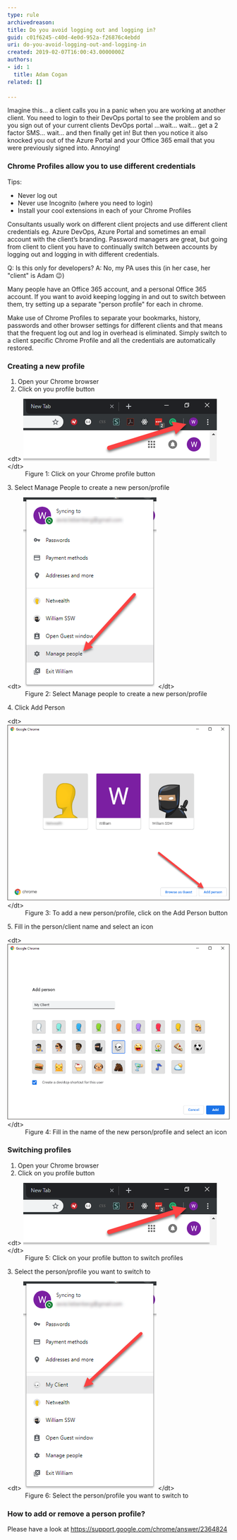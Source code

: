 ```yaml
---
type: rule
archivedreason: 
title: Do you avoid logging out and logging in?
guid: c01f6245-c40d-4e0d-952a-f26876c4ebdd
uri: do-you-avoid-logging-out-and-logging-in
created: 2019-02-07T16:00:43.0000000Z
authors:
- id: 1
  title: Adam Cogan
related: []

---
```


Imagine this… a client calls you in a panic when you are working at another client. You need to login to their DevOps portal to see the problem and so you sign out of your current clients DevOps portal …wait… wait… get a 2 factor SMS… wait… and then finally get in! But then you notice it also knocked you out of the Azure Portal and your Office 365 email that you were previously signed into. Annoying!

<!--endintro-->

### Chrome Profiles allow you to use different credentials 


Tips:



* Never log out
* Never use Incognito (where you need to login)
* Install your cool extensions in each of your Chrome Profiles

Consultants usually work on different client projects and use different client credentials eg. Azure DevOps, Azure Portal and sometimes an email account with the client’s branding. Password managers are great, but going from client to client you have to continually switch between accounts by logging out and logging in with different credentials.


Q: Is this only for developers?
A: No, my PA uses this (in her case, her "client" is Adam 😉)

Many people have an Office 365 account, and a personal Office 365 account. If you want to avoid keeping logging in and out to switch between them, try setting up a separate "person profile" for each in chrome.

Make use of Chrome Profiles to separate your bookmarks, history, passwords and other browser settings for different clients and that means that the frequent log out and log in overhead is eliminated. Simply switch to a client specific Chrome Profile and all the credentials are automatically restored.

### Creating a new profile



1. Open your Chrome browser
2. Click on you profile button
<dl class="image">&lt;dt&gt; <img src="chrome-profile-1.png" alt="chrome-profile-1.png"> &lt;/dt&gt;<dd>Figure 1: Click on your Chrome profile button</dd></dl>
3. Select Manage People to create a new person/profile
<dl class="image">&lt;dt&gt; <img src="chrome-profile-2.png" alt="chrome-profile-2.png"> &lt;/dt&gt;<dd>Figure 2: Select Manage people to create a new person/profile</dd></dl>
4. Click Add Person
<dl class="image">&lt;dt&gt; <img src="chrome-profile-3.png" alt="chrome-profile-3.png"> &lt;/dt&gt;<dd>Figure 3: To add a new person/profile, click on the Add Person button</dd></dl>
5. Fill in the person/client name and select an icon
<dl class="image">&lt;dt&gt; <img src="chrome-profile-4.png" alt="chrome-profile-4.png"> &lt;/dt&gt;<dd>Figure 4: Fill in the name of the new person/profile and select an icon</dd></dl>


### Switching profiles

1. Open your Chrome browser
2. Click on you profile button
<dl class="image">&lt;dt&gt; <img src="chrome-profile-5.png" alt="chrome-profile-5.png"> &lt;/dt&gt;<dd>Figure 5: Click on your profile button to switch profiles</dd></dl>
3. Select the person/profile you want to switch to
<dl class="image">&lt;dt&gt; <img src="chrome-profile-6.png" alt="chrome-profile-6.png"> &lt;/dt&gt;<dd>Figure 6: Select the person/profile you want to switch to<br></dd></dl>


### How to add or remove a person profile?

Please have a look at https://support.google.com/chrome/answer/2364824
